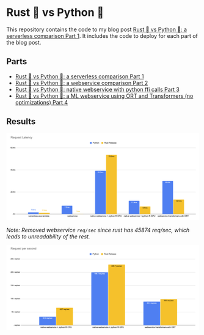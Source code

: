 # Rust 🦀 vs Python 🐍

This repository contains the code to my blog post [Rust 🦀 vs Python 🐍: a serverless comparison Part 1](). It includes the code to deploy for each part of the blog post.

## Parts

* [Rust 🦀 vs Python 🐍: a serverless comparison Part 1](./serverless-aws-lambda/README.md)
* [Rust 🦀 vs Python 🐍: a webservice comparison Part 2](./webservice/README.md)
* [Rust 🦀 vs Python 🐍: native webservice with python ffi calls Part 3](./webservice-python-ffi/README.md)
* [Rust 🦀 vs Python 🐍: a ML webservice using ORT and Transformers (no optimizations) Part 4](./webservice-transformers-onnxruntime/README.md)


## Results

![latency-results](./latency.png)


_Note: Removed webservice `req/sec` since rust has 45874 req/sec, which leads to unreadability of the rest._

![req-sec](./req_sec.png)
